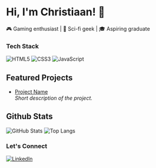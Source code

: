 # Hi, I'm Christiaan! 👋
🎮 Gaming enthusiast | 🎥 Sci-fi geek | 🎓 Aspiring graduate  

### Tech Stack
![HTML5](https://img.shields.io/badge/-HTML5-E34F26?logo=html5&logoColor=white)
![CSS3](https://img.shields.io/badge/-CSS3-1572B6?logo=css3&logoColor=white)
![JavaScript](https://img.shields.io/badge/-JavaScript-F7DF1E?logo=javascript&logoColor=black)

## Featured Projects
- [Project Name](https://github.com/yourusername/project-repo)  
  *Short description of the project.*

## Github Stats
![GitHub Stats](https://github-readme-stats.vercel.app/api?username=yourusername&show_icons=true&theme=radical)
![Top Langs](https://github-readme-stats.vercel.app/api/top-langs/?username=yourusername&layout=compact&theme=radical)

### Let's Connect  
[![LinkedIn](https://img.shields.io/badge/-LinkedIn-blue?logo=linkedin)]([https://linkedin.com/in/yourprofile](https://www.linkedin.com/in/christiaan-v-91b173226/))
